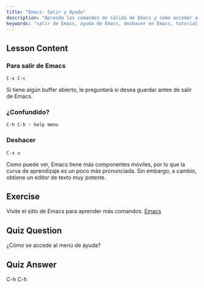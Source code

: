 ```yaml
---
title: "Emacs: Salir y Ayuda"
description: "Aprenda los comandos de salida de Emacs y cómo acceder a la ayuda. Comprenda la navegación básica de Emacs y las funciones de deshacer en este tutorial para principiantes."
keywords: "salir de Emacs, ayuda de Emacs, deshacer en Emacs, tutorial de Emacs, editor de texto de Linux, guía para principiantes"
---
```


## Lesson Content

### Para salir de Emacs

```
C-x C-c
```

Si tiene algún buffer abierto, le preguntará si desea guardar antes de salir de Emacs.

### ¿Confundido?

```
C-h C-h : help menu
```

### Deshacer

```
C-x u
```

Como puede ver, Emacs tiene más componentes móviles, por lo que la curva de aprendizaje es un poco más pronunciada. Sin embargo, a cambio, obtiene un editor de texto muy potente.

## Exercise

Visite el sitio de Emacs para aprender más comandos. [Emacs](https://www.gnu.org/software/emacs/)

## Quiz Question

¿Cómo se accede al menú de ayuda?

## Quiz Answer

C-h C-h
